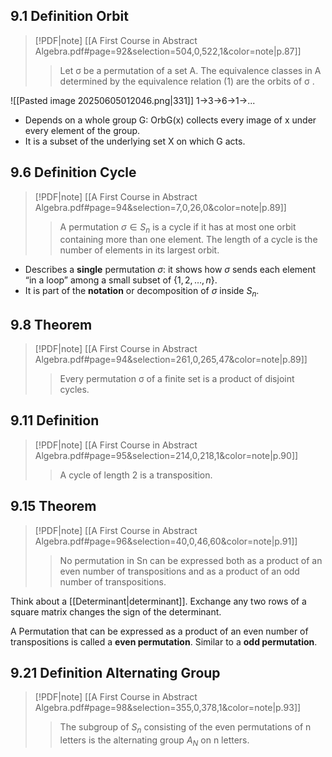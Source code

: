 ## 9.1 Definition Orbit

> [!PDF|note] [[A First Course in Abstract Algebra.pdf#page=92&selection=504,0,522,1&color=note|p.87]]
> > Let σ be a permutation of a set A. The equivalence classes in A determined by the equivalence relation (1) are the orbits of σ .

![[Pasted image 20250605012046.png|331]]
1->3->6->1->...

- Depends on a whole group G: OrbG(x) collects every image of x under every element of the group.
- It is a subset of the underlying set X on which G acts.
## 9.6 Definition Cycle
> [!PDF|note] [[A First Course in Abstract Algebra.pdf#page=94&selection=7,0,26,0&color=note|p.89]]
> > A permutation $σ ∈ S_n$ is a cycle if it has at most one orbit containing more than one element. The length of a cycle is the number of elements in its largest orbit.
> 

- Describes a **single** permutation $\sigma$: it shows how $\sigma$ sends each element “in a loop” among a small subset of $\{1,2,\dots,n\}$.
- It is part of the **notation** or decomposition of $\sigma$ inside $S_n$​.

## 9.8 Theorem 

> [!PDF|note] [[A First Course in Abstract Algebra.pdf#page=94&selection=261,0,265,47&color=note|p.89]]
> > Every permutation σ of a finite set is a product of disjoint cycles.

## 9.11 Definition
> [!PDF|note] [[A First Course in Abstract Algebra.pdf#page=95&selection=214,0,218,1&color=note|p.90]]
> > A cycle of length 2 is a transposition. 

## 9.15 Theorem

> [!PDF|note] [[A First Course in Abstract Algebra.pdf#page=96&selection=40,0,46,60&color=note|p.91]]
> > No permutation in Sn can be expressed both as a product of an even number of transpositions and as a product of an odd number of transpositions.

Think about a [[Determinant|determinant]]. Exchange any two rows of a square matrix changes the sign of the determinant.

A Permutation that can be expressed as a product of an even number of transpositions is called a **even permutation**.
Similar to a **odd permutation**.

## 9.21 Definition Alternating Group

> [!PDF|note] [[A First Course in Abstract Algebra.pdf#page=98&selection=355,0,378,1&color=note|p.93]]
> > The subgroup of $S_n$ consisting of the even permutations of n letters is the alternating group $A_N$ on n letters. 



